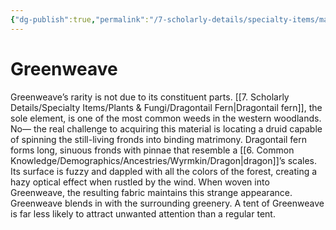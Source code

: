 ```yaml
---
{"dg-publish":true,"permalink":"/7-scholarly-details/specialty-items/materials/greenweave/","noteIcon":""}
---
```


# Greenweave

Greenweave’s rarity is not due to its constituent parts. [[7. Scholarly Details/Specialty Items/Plants & Fungi/Dragontail Fern\|Dragontail fern]], the sole element, is one of the most common weeds in the western woodlands. No— the real challenge to acquiring this material is locating a druid capable of spinning the still-living fronds into binding matrimony. Dragontail fern forms long, sinuous fronds with pinnae that resemble a [[6. Common Knowledge/Demographics/Ancestries/Wyrmkin/Dragon\|dragon]]’s scales. Its surface is fuzzy and dappled with all the colors of the forest, creating a hazy optical effect when rustled by the wind. When woven into Greenweave, the resulting fabric maintains this strange appearance. Greenweave blends in with the surrounding greenery. A tent of Greenweave is far less likely to attract unwanted attention than a regular tent.